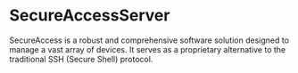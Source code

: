 # SecureAccessServer
SecureAccess is a robust and comprehensive software solution designed to manage a vast array of devices. It serves as a proprietary alternative to the traditional SSH (Secure Shell) protocol.

